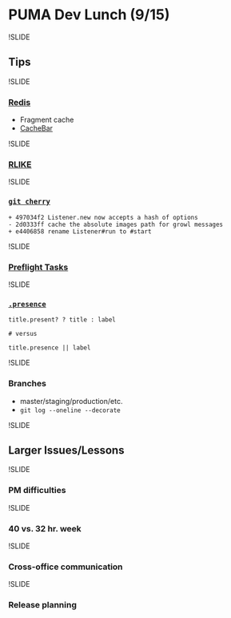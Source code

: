 PUMA Dev Lunch (9/15)
=====================

!SLIDE

## Tips

!SLIDE

### [Redis][]

  * Fragment cache
  * [CacheBar][]

[redis]: http://redis.io/
[cachebar]: https://github.com/vigetlabs/cachebar

!SLIDE

### [RLIKE][] 

[rlike]: http://dev.mysql.com/doc/refman/5.0/en/regexp.html

!SLIDE

### [`git cherry`][cherry]

    + 497034f2 Listener.new now accepts a hash of options
    - 2d0333ff cache the absolute images path for growl messages
    + e4406858 rename Listener#run to #start

[cherry]: http://www.kernel.org/pub/software/scm/git/docs/git-cherry.html

!SLIDE

### [Preflight Tasks][preflight]

[preflight]: http://www.viget.com/extend/testing-your-codes-text/

!SLIDE

### [`.presence`][presence]

    title.present? ? title : label

    # versus

    title.presence || label

[presence]: http://rubyquicktips.com/post/9247085311/directly-access-an-object-if-its-present

!SLIDE

### Branches

  * master/staging/production/etc.
  * `git log --oneline --decorate`

!SLIDE

## Larger Issues/Lessons

!SLIDE

### PM difficulties

!SLIDE

### 40 vs. 32 hr. week

!SLIDE

### Cross-office communication

!SLIDE

### Release planning
